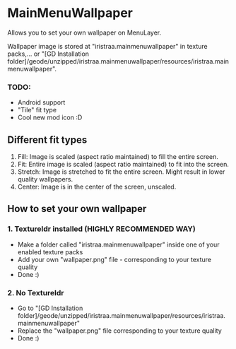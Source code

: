 # MainMenuWallpaper

Allows you to set your own wallpaper on MenuLayer.

Wallpaper image is stored at "iristraa.mainmenuwallpaper" in texture packs,...
or "[GD Installation folder]/geode/unzipped/iristraa.mainmenuwallpaper/resources/iristraa.mainmenuwallpaper".

### TODO:
 - Android support
 - "Tile" fit type
 - Cool new mod icon :D

## Different fit types
1. Fill: Image is scaled (aspect ratio maintained) to fill the entire screen.
2. Fit: Entire image is scaled (aspect ratio maintained) to fit into the screen.
3. Stretch: Image is stretched to fit the entire screen. Might result in lower quality wallpapers.
4. Center: Image is in the center of the screen, unscaled.

## How to set your own wallpaper

### 1. Textureldr installed (HIGHLY RECOMMENDED WAY)

 - Make a folder called "iristraa.mainmenuwallpaper" inside one of your enabled texture packs
 - Add your own "wallpaper.png" file - corresponding to your texture quality
 - Done :)

### 2. No Textureldr
 - Go to "[GD Installation folder]/geode/unzipped/iristraa.mainmenuwallpaper/resources/iristraa.mainmenuwallpaper"
 - Replace the "wallpaper.png" file corresponding to your texture quality
 - Done :)